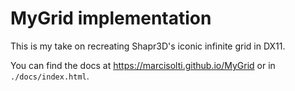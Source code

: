 # MyGrid implementation

This is my take on recreating Shapr3D's iconic infinite grid in DX11.

You can find the docs at <https://marcisolti.github.io/MyGrid> or in `./docs/index.html`.